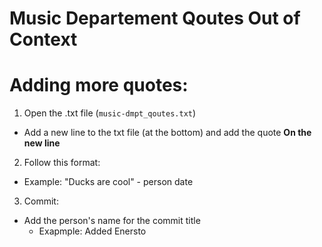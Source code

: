 # Music Departement Qoutes Out of Context

# Adding more quotes:
1. Open the .txt file (`music-dmpt_qoutes.txt`)
- Add a new line to the txt file (at the bottom) and add the quote **On the new line**
2. Follow this format:
  - Example: "Ducks are cool" - person date
3. Commit:
- Add the person's name for the commit title
  - Exapmple: Added Enersto
